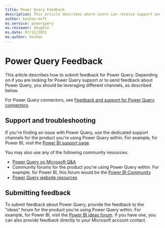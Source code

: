 ```yaml
---
title: Power Query Feedback
description: This article describes where users can receive support and share feedback for Power Query. 
author: bezhan-msft
ms.service: powerquery
ms.reviewer: dougklo
ms.date: 07/12/2021
ms.author: bezhan
---
```


# Power Query Feedback

This article describes how to submit feedback for Power Query. Depending on if you are looking for Power Query support or to send feedback about Power Query, you should be leveraging different channels, as described below.

For Power Query connectors, see [Feedback and support for Power Query connectors](Connectors/ConnectorFeedback.md).

## Support and troubleshooting

If you're finding an issue with Power Query, use the dedicated support channels for the product you're using Power Query within. For example, for Power BI, visit the [Power BI support page](https://powerbi.microsoft.com/support/).

You may also use any of the following community resources:
* [Power Query on Microsoft Q&A](https://docs.microsoft.com/answers/products/pwrqry)
* Community forums for the product you're using Power Query within. For example, for Power BI, this forum would be the [Power BI Community](https://community.powerbi.com/t5/Power-Query/bd-p/power-bi-services)
* [Power Query website resources](https://powerquery.microsoft.com/resources/)

## Submitting feedback

To submit feedback about Power Query, provide the feedback to the "ideas" forum for the product you're using Power Query within. For example, for Power BI, visit the [Power BI ideas forum](https://ideas.powerbi.com). If you have one, you can also provide feedback directly to your Microsoft account contact.